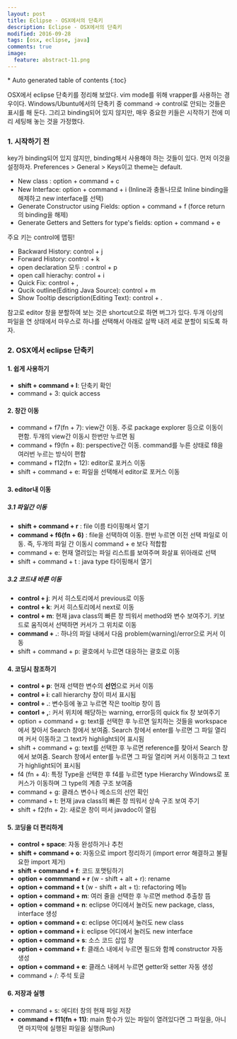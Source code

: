 ```yaml
---
layout: post
title: Eclipse - OSX에서의 단축키
description: Eclipse - OSX에서의 단축키
modified: 2016-09-28
tags: [osx, eclipse, java]
comments: true
image:
  feature: abstract-11.png
---
```


<section id="table-of-contents" class="toc">
<div id="drawer" markdown="1">
*  Auto generated table of contents
{:toc}
</div>
</section><!-- /#table-of-contents -->

OSX에서 eclipse 단축키를 정리해 보았다. vim mode를 위해 vrapper를 사용하는 경우이다. 
Windows/Ubuntu에서의 단축키 중 command -> control로 안되는 것들은 표시를 해 둔다. 그리고 binding되어 있지 않지만, 매우 중요한 키들은 시작하기 전에 미리 세팅해 놓는 것을 가정했다.

### 1. 시작하기 전

key가 binding되어 있지 않지만, binding해서 사용해야 하는 것들이 있다. 먼저 이것을 설정하자. Preferences > General > Keys이고 theme는 default.

- New class : option + command + c 
- New Interface: option + command + i (Inline과 충돌나므로 Inline binding을 해제하고 new interface를 선택)
- Generate Constructor using Fields: option + command + f (force return의 binding을 해제)
- Generate Getters and Setters for type's fields: option + command + e

주요 키는 control에 맵핑!

- Backward History: control + j
- Forward History: control + k
- open declaration 모두 : control + p
- open call hierachy: control + i
- Quick Fix: control + ,
- Qucik outline(Editing Java Source): control + m
- Show Tooltip description(Editing Text): control + .


참고로 editor 창을 분할하여 보는 것은 shortcut으로 하면 버그가 있다. 두개 이상의 파일을 연 상태에서 마우스로 하나를 선택해서 아래로 살짝 내려 세로 분할이 되도록 하자. 

### 2. OSX에서 eclipse 단축키

#### 1. 쉽게 사용하기

- **shift + command + l**: 단축키 확인
- command + 3: quick access

#### 2. 창간 이동 

- command + f7(fn + 7): view간 이동. 주로 package explorer 등으로 이동이 편함. 두개의 view간 이동시 한번만 누르면 됨
- command + f9(fn + 8): perspective간 이동. command를 누른 상태로 f8을 여러번 누르는 방식이 편함
- command + f12(fn + 12): editor로 포커스 이동
- shift + command + e: 파일을 선택해서 editor로 포커스 이동

#### 3. editor내 이동

##### 3.1 파일간 이동 

- **shift + command + r** : file 이름 타이핑해서 열기
- **command + f6(fn + 6)** : file을 선택하여 이동. 한번 누르면 이전 선택 파일로 이동. 즉, 두개의 파일 간 이동시 command + e 보다 적합함
- command + e: 현재 열려있는 파일 리스트를 보여주며 화살표 위아래로 선택
- shift + command + t : java type 타이핑해서 열기

##### 3.2 코드내 바른 이동

- **control + j**: 커서 히스토리에서 previous로 이동
- **control + k**: 커서 히스토리에서 next로 이동
- **control + m**: 현재 java class의 빠른 창 띄워서 method와 변수 보여주기. 키보드로 움직여서 선택하면 커서가 그 위치로 이동
- **command + .**: 하나의 파일 내에서 다음 problem(warning)/error으로 커서 이동
- shift + command + p: 괄호에서 누르면 대응하는 괄호로 이동

#### 4. 코딩시 참조하기

- **control + p**: 현재 선택한 변수의 **선언**으로 커서 이동 
- **control + i**: call hierarchy 창이 떠서 표시됨
- **control + .**: 변수등에 놓고 누르면 작은 tooltip 창이 뜸
- **contorl + ,**: 커서 위치에 해당하는 warning, error등의 quick fix 창 보여주기
- option + command + g: text를 선택한 후 누르면 일치하는 것들을 workspace에서 찾아서 Search 창에서 보여줌. Search 창에서 enter를 누르면 그 파일 열리며 커서 이동하고 그 text가 highlight되어 표시됨
- shift + command + g: text를 선택한 후 누르면 reference를 찾아서 Search 창에서 보여줌. Search 창에서 enter를 누르면 그 파일 열리며 커서 이동하고 그 text가 highlight되어 표시됨
- f4 (fn + 4): 특정 Type을 선택한 후 f4를 누르면 type Hierarchy Windows로 포커스가 이동하며 그 type의 계층 구조 보여줌 
- command + g: 클래스 변수나 메소드의 선언 확인 
- command + t: 현재 java class의 빠른 창 띄워서 상속 구조 보여 주기
- shift + f2(fn + 2): 새로운 창이 떠서 javadoc이 열림


#### 5. 코딩을 더 편리하게

- **control + space**: 자동 완성하거나 추천
- **shift + command + o**: 자동으로 import 정리하기 (import error 해결하고 불필요한 import 제거)
- **shift + command + f**: 코드 포맷팅하기
- **option + commmand + r** (w - shift + alt + r): rename
- **option + command + t** (w - shift + alt + t): refactoring 메뉴
- **option + command + m**: 여러 줄을 선택한 후 누르면 method 추출창 뜸
- **option + command + n**: eclipse 어디에서 눌러도 new package, class, interface 생성
- **option + command + c**: eclipse 어디에서 눌러도 new class
- **option + command + i**: eclipse 어디에서 눌러도 new interface
- **option + command + s**: 소스 코드 삽입 창
- **option + command + f**: 클래스 내에서 누르면 필드와 함께 constructor 자동 생성
- **option + command + e**: 클래스 내에서 누르면 getter와 setter 자동 생성
- command + /: 주석 토글

#### 6. 저장과 실행

- command + s: 에디터 창의 현재 파일 저장
- **command + f11(fn + 11)**: main 함수가 있는 파일이 열려있다면 그 파일을, 아니면 마지막에 실행된 파일을 실행(Run)

